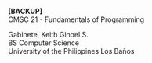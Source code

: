 **[BACKUP]** <br />
CMSC 21 - Fundamentals of Programming

Gabinete, Keith Ginoel S. <br />
BS Computer Science <br />
University of the Philippines Los Baños <br />
